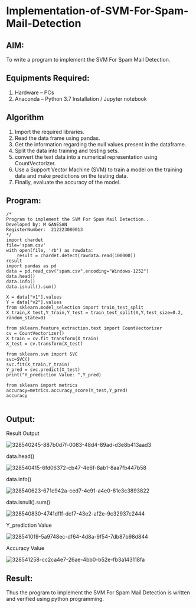 # Implementation-of-SVM-For-Spam-Mail-Detection

## AIM:
To write a program to implement the SVM For Spam Mail Detection.

## Equipments Required:
1. Hardware – PCs
2. Anaconda – Python 3.7 Installation / Jupyter notebook

## Algorithm
1. Import the required libraries.
2. Read the data frame using pandas.
3. Get the information regarding the null values present in the dataframe.
4. Split the data into training and testing sets.
5. convert the text data into a numerical representation using CountVectorizer.
6. Use a Support Vector Machine (SVM) to train a model on the training data and make predictions on the testing data.
7. Finally, evaluate the accuracy of the model.

## Program:
```
/*
Program to implement the SVM For Spam Mail Detection..
Developed by: M GANESAN
RegisterNumber:  212223080013
*/
import chardet 
file='spam.csv'
with open(file, 'rb') as rawdata: 
    result = chardet.detect(rawdata.read(100000))
result
import pandas as pd
data = pd.read_csv("spam.csv",encoding="Windows-1252")
data.head()
data.info()
data.isnull().sum()

X = data["v1"].values
Y = data["v2"].values
from sklearn.model_selection import train_test_split
X_train,X_test,Y_train,Y_test = train_test_split(X,Y,test_size=0.2, random_state=0)

from sklearn.feature_extraction.text import CountVectorizer
cv = CountVectorizer()
X_train = cv.fit_transform(X_train)
X_test = cv.transform(X_test)

from sklearn.svm import SVC
svc=SVC()
svc.fit(X_train,Y_train)
Y_pred = svc.predict(X_test)
print("Y_prediction Value: ",Y_pred)

from sklearn import metrics
accuracy=metrics.accuracy_score(Y_test,Y_pred)
accuracy


```

## Output:

Result Output

![328540245-887b0d7f-0083-48d4-89ad-d3e8b413aad3](https://github.com/23014226/Implementation-of-SVM-For-Spam-Mail-Detection/assets/160568974/aa78ff24-6b60-4332-8400-9e6211d17680)

data.head()

![328540415-6fd06372-cb47-4e6f-8ab1-8aa7fb447b58](https://github.com/23014226/Implementation-of-SVM-For-Spam-Mail-Detection/assets/160568974/e3669bfa-8f06-4c45-bf17-a9c4b6f24731)

data.info()

![328540623-671c942a-ced7-4c91-a4e0-81e3c3893822](https://github.com/23014226/Implementation-of-SVM-For-Spam-Mail-Detection/assets/160568974/33b98b3d-4bbd-4aee-a71c-85b565e0d981)

data.isnull().sum()

![328540830-4741dfff-dcf7-43e2-af2e-9c32937c2444](https://github.com/23014226/Implementation-of-SVM-For-Spam-Mail-Detection/assets/160568974/e6db3511-d83a-4ecd-b551-5ce46ecd7367)

Y_prediction Value

![328541019-5a9748ec-df64-4d8a-9f54-7db87b98d844](https://github.com/23014226/Implementation-of-SVM-For-Spam-Mail-Detection/assets/160568974/3ab8be8a-b304-41e9-9b60-616ced04498b)

Accuracy Value

![328541258-cc2ca4e7-26ae-4bb0-b52e-fb3a143118fa](https://github.com/23014226/Implementation-of-SVM-For-Spam-Mail-Detection/assets/160568974/3241b04a-f8b1-4825-9c92-67818cb1feac)


## Result:
Thus the program to implement the SVM For Spam Mail Detection is written and verified using python programming.
